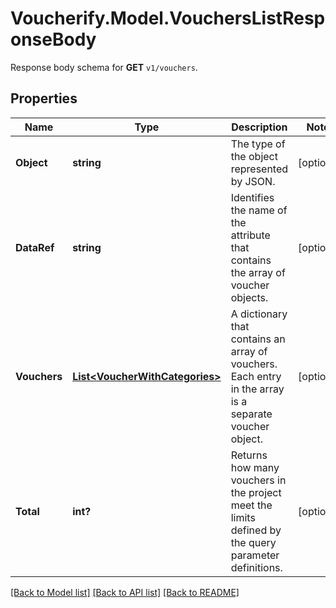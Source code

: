 # Voucherify.Model.VouchersListResponseBody
Response body schema for **GET** `v1/vouchers`.

## Properties

Name | Type | Description | Notes
------------ | ------------- | ------------- | -------------
**Object** | **string** | The type of the object represented by JSON. | [optional] 
**DataRef** | **string** | Identifies the name of the attribute that contains the array of voucher objects. | [optional] 
**Vouchers** | [**List&lt;VoucherWithCategories&gt;**](VoucherWithCategories.md) | A dictionary that contains an array of  vouchers. Each entry in the array is a separate voucher object. | [optional] 
**Total** | **int?** | Returns how many vouchers in the project meet the limits defined by the query parameter definitions. | [optional] 

[[Back to Model list]](../README.md#documentation-for-models) [[Back to API list]](../README.md#documentation-for-api-endpoints) [[Back to README]](../README.md)

